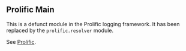 ## Prolific Main

This is a defunct module in the Prolific logging framework. It has been replaced
by the `prolific.resolver` module.

See [Prolific](http://github.com/bigeasy/prolific).
